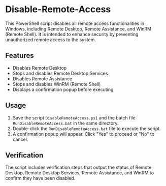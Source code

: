 # Disable-Remote-Access

This PowerShell script disables all remote access functionalities in Windows, including Remote Desktop, Remote Assistance, and WinRM (Remote Shell). It is intended to enhance security by preventing unauthorized remote access to the system.


## Features

- Disables Remote Desktop
- Stops and disables Remote Desktop Services
- Disables Remote Assistance
- Stops and disables WinRM (Remote Shell)
- Displays a confirmation popup before executing

## Usage

1. Save the script `DisableRemoteAccess.ps1` and the batch file `RunDisableRemoteAccess.bat` in the same directory.
2. Double-click the `RunDisableRemoteAccess.bat` file to execute the script.
3. A confirmation popup will appear. Click "Yes" to proceed or "No" to cancel.

## Verification

The script includes verification steps that output the status of Remote Desktop, Remote Desktop Services, Remote Assistance, and WinRM to confirm they have been disabled.


